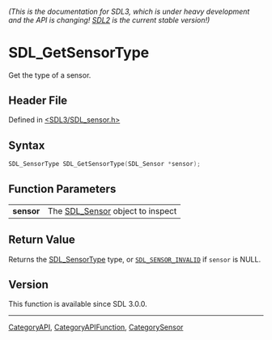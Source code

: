 ###### (This is the documentation for SDL3, which is under heavy development and the API is changing! [SDL2](https://wiki.libsdl.org/SDL2/) is the current stable version!)
# SDL_GetSensorType

Get the type of a sensor.

## Header File

Defined in [<SDL3/SDL_sensor.h>](https://github.com/libsdl-org/SDL/blob/main/include/SDL3/SDL_sensor.h)

## Syntax

```c
SDL_SensorType SDL_GetSensorType(SDL_Sensor *sensor);

```

## Function Parameters

|                |                                                |
| -------------- | ---------------------------------------------- |
| **sensor**     | The [SDL_Sensor](SDL_Sensor) object to inspect |

## Return Value

Returns the [SDL_SensorType](SDL_SensorType) type, or
[`SDL_SENSOR_INVALID`](SDL_SENSOR_INVALID) if `sensor` is NULL.

## Version

This function is available since SDL 3.0.0.

----
[CategoryAPI](CategoryAPI), [CategoryAPIFunction](CategoryAPIFunction), [CategorySensor](CategorySensor)

